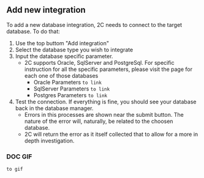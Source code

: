 ## Add new integration

To add a new database integration, 2C needs to connect to the target database. To do that:

1. Use the top buttom "Add integration"
2. Select the database type you wish to integrate
3. Input the database specific parameter. 
    * 2C supports Oracle, SqlServer and PostgreSql. For specific instruction for all the specific parameters, please visit the page for each one of those databases
        * Oracle Parameters `to link`
        * SqlServer Parameters `to link`
        * Postgres Parameters `to link`
4. Test the connection. If everything is fine, you should see your database back in the database manager.
    * Errors in this processes are shown near the submit button. The nature of the error will, naturally, be related to the choosen database.
    * 2C will return the error as it itself collected that to allow for a more in depth investigation.

### DOC GIF
`to gif`